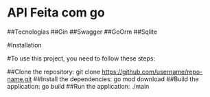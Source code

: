 # API Feita com go
##Tecnologias 
##Gin
##Swagger
##GoOrm
##Sqlite

#Installation

#To use this project, you need to follow these steps:

##Clone the repository: git clone https://github.com/username/repo-name.git
##Install the dependencies: go mod download
##Build the application: go build
##Run the application: ./main



